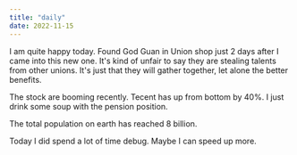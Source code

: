 ```yaml
---
title: "daily"
date: 2022-11-15
---
```

I am quite happy today. Found God Guan in Union shop just 2 days after I came into this new one. It's kind of unfair to say they are stealing talents
from other unions. It's just that they will gather together, let alone the better benefits. 

The stock are booming recently. Tecent has up from bottom by 40%. I just drink some soup with the pension position.

The total population on earth has reached 8 billion. 

Today I did spend a lot of time debug. Maybe I can speed up more.
